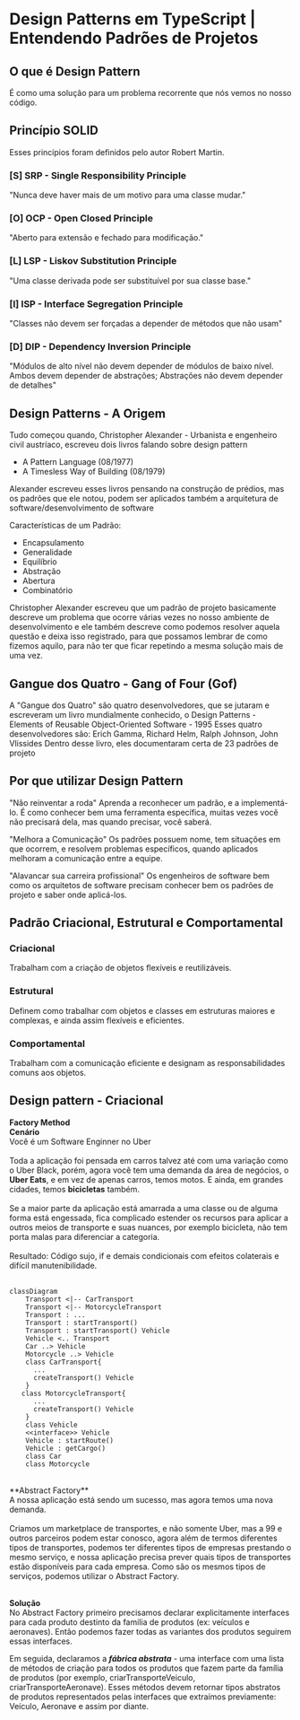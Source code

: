 # Design Patterns em TypeScript | Entendendo Padrões de Projetos

## O que é Design Pattern
É como uma solução para um problema recorrente que nós vemos 
no nosso código.

## Princípio SOLID
Esses princípios foram definidos pelo autor Robert Martin.

### [S] SRP - Single Responsibility Principle 
"Nunca deve haver mais de um motivo para uma classe mudar."

### [O] OCP - Open Closed Principle
"Aberto para extensão e fechado para modificação."

### [L] LSP - Liskov Substitution Principle
"Uma classe derivada pode ser substituível por sua classe base."

### [I] ISP - Interface Segregation Principle
"Classes não devem ser forçadas a depender de métodos que não usam"

### [D] DIP - Dependency Inversion Principle
"Módulos de alto nível não devem depender de módulos de baixo nível. Ambos devem depender de abstrações; Abstrações não devem depender de detalhes"

## Design Patterns - A Origem
Tudo começou quando, Christopher Alexander - Urbanista e engenheiro civil austríaco, escreveu dois livros falando sobre design pattern
- A Pattern Language (08/1977)
- A Timesless Way of Building (08/1979)

Alexander escreveu esses livros pensando na construção de prédios, mas os padrões que ele notou, podem ser aplicados também a arquitetura de software/desenvolvimento de software

Características de um Padrão:
- Encapsulamento
- Generalidade
- Equilíbrio
- Abstração
- Abertura
- Combinatório

Christopher Alexander escreveu que um padrão de projeto basicamente descreve um problema que ocorre várias vezes no nosso ambiente de desenvolvimento e ele também descreve como podemos resolver aquela questão e deixa isso registrado, para que possamos lembrar de como fizemos aquilo, para não ter que ficar repetindo a mesma solução mais de uma vez.

## Gangue dos Quatro - Gang of Four (Gof)
A "Gangue dos Quatro" são quatro desenvolvedores, que se jutaram e escreveram um livro mundialmente conhecido, o Design Patterns - Elements of Reusable Object-Oriented Software - 1995
Esses quatro desenvolvedores são: Erich Gamma, Richard Helm, Ralph Johnson, John Vlissides
Dentro desse livro, eles documentaram certa de 23 padrões de projeto

## Por que utilizar Design Pattern
"Não reinventar a roda"
Aprenda a reconhecer um padrão, e a implementá-lo. É como conhecer bem uma ferramenta específica, muitas vezes você não precisará dela, mas quando precisar, você saberá.

"Melhora a Comunicação"
Os padrões possuem nome, tem situações em que ocorrem, e resolvem problemas específicos, quando aplicados melhoram a comunicação entre a equipe.

"Alavancar sua carreira profissional"
Os engenheiros de software bem como os arquitetos de software precisam conhecer bem os padrões de projeto e saber onde aplicá-los.

## Padrão Criacional, Estrutural e Comportamental
### Criacional
Trabalham com a criação de objetos flexíveis e reutilizáveis.
<br>
### Estrutural
Definem como trabalhar com objetos e classes em estruturas maiores e complexas, e ainda assim flexíveis e eficientes.
<br>
### Comportamental
Trabalham com a comunicação eficiente e designam as responsabilidades comuns aos objetos.

## Design pattern - Criacional
**Factory Method**
<br>
**Cenário**
<br>
Você é um Software Enginner no Uber
<br>
<br>
Toda a aplicação foi pensada em carros talvez até com uma variação como o Uber Black, porém, agora você tem uma demanda da área de negócios, o **Uber Eats**, e em vez de apenas carros, temos motos. E ainda, em grandes cidades, temos **bicicletas** também.
<br>
<br>
Se a maior parte da aplicação está amarrada a uma classe ou de alguma forma está engessada, fica complicado estender os recursos para aplicar a outros meios de transporte e suas nuances, por exemplo bicicleta, não tem porta malas para diferenciar a categoria.
<br>
<br>
Resultado: Código sujo, if e demais condicionais com efeitos colaterais e difícil manutenibilidade.
<br>
<br>

```mermaid
classDiagram
    Transport <|-- CarTransport
    Transport <|-- MotorcycleTransport
    Transport : ...
    Transport : startTransport()
    Transport : startTransport() Vehicle
    Vehicle <.. Transport
    Car ..> Vehicle
    Motorcycle ..> Vehicle
    class CarTransport{
      ...
      createTransport() Vehicle
    }
   class MotorcycleTransport{
      ...
      createTransport() Vehicle
    }
    class Vehicle
    <<interface>> Vehicle
    Vehicle : startRoute()
    Vehicle : getCargo()
    class Car
    class Motorcycle 
```
<br>
**Abstract Factory**
<br>
A nossa aplicação está sendo um sucesso, mas agora temos uma nova demanda.
<br>
<br>
Criamos um marketplace de transportes, e não somente Uber, mas a 99 e outros parceiros podem estar conosco, agora além de termos diferentes tipos de transportes, podemos ter diferentes tipos de empresas prestando o mesmo serviço, e nossa aplicação precisa prever quais tipos de transportes estão disponíveis para cada empresa. Como são os mesmos tipos de serviços, podemos utilizar o Abstract Factory.
<br>
<br>

**Solução**
<br>
No Abstract Factory primeiro precisamos declarar explicitamente interfaces para cada produto destinto da família de produtos (ex: veículos e aeronaves). Então podemos fazer todas as variantes dos produtos seguirem essas interfaces.

Em seguida, declaramos a ***fábrica abstrata*** - uma interface com uma lista de métodos de criação para todos os produtos que fazem parte da família de produtos (por exemplo, criarTransporteVeiculo, criarTransporteAeronave). Esses métodos devem retornar tipos abstratos de produtos representados pelas interfaces que extraímos previamente: Veículo, Aeronave e assim por diante.